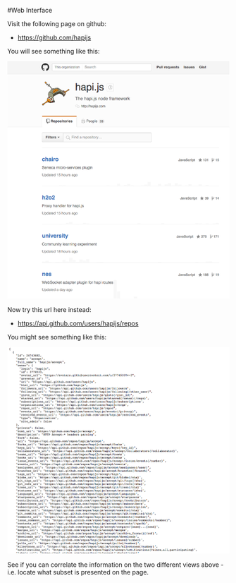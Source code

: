 #Web Interface

Visit the following page on github:

- <https://github.com/hapijs>

You will see something like this:

![](img/01.png)

Now try this url here instead:

- <https://api.github.com/users/hapijs/repos>

You might see something like this:

![](img/02.png)

See if you can correlate the information on the two different views above - i.e. locate what subset is presented on the page.